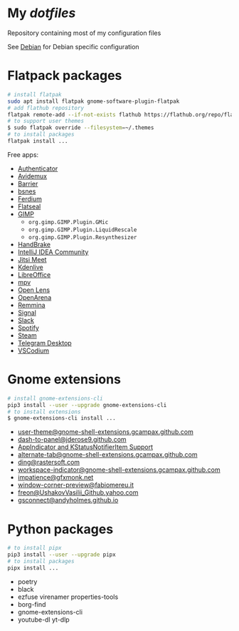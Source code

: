 # My _dotfiles_

Repository containing most of my configuration files

See [Debian](./debian/apt.md) for Debian specific configuration

# Flatpack packages

```sh
# install flatpak
sudo apt install flatpak gnome-software-plugin-flatpak
# add flathub repository
flatpak remote-add --if-not-exists flathub https://flathub.org/repo/flathub.flatpakrepo
# to support user themes
$ sudo flatpak override --filesystem=~/.themes
# to install packages
flatpak install ...
```

Free apps:

- [Authenticator](https://flathub.org/apps/details/com.belmoussaoui.Authenticator)
- [Avidemux](https://flathub.org/apps/details/org.avidemux.Avidemux)
- [Barrier](https://flathub.org/apps/details/com.github.debauchee.barrier)
- [bsnes](https://flathub.org/apps/details/dev.bsnes.bsnes)
- [Ferdium](https://flathub.org/apps/details/org.ferdium.Ferdium)
- [Flatseal](https://flathub.org/apps/details/com.github.tchx84.Flatseal)
- [GIMP](https://flathub.org/apps/details/org.gimp.GIMP)
  - `org.gimp.GIMP.Plugin.GMic`
  - `org.gimp.GIMP.Plugin.LiquidRescale`
  - `org.gimp.GIMP.Plugin.Resynthesizer`
- [HandBrake](https://flathub.org/apps/details/fr.handbrake.ghb)
- [IntelliJ IDEA Community](https://flathub.org/apps/details/com.jetbrains.IntelliJ-IDEA-Community)
- [Jitsi Meet](https://flathub.org/apps/details/org.jitsi.jitsi-meet)
- [Kdenlive](https://flathub.org/apps/details/org.kde.kdenlive)
- [LibreOffice](https://flathub.org/apps/details/org.libreoffice.LibreOffice)
- [mpv](https://flathub.org/apps/details/io.mpv.Mpv)
- [Open Lens](https://flathub.org/apps/details/dev.k8slens.OpenLens)
- [OpenArena](https://flathub.org/apps/details/io.github.ec_.Quake3e.OpenArena)
- [Remmina](https://flathub.org/apps/details/org.remmina.Remmina)
- [Signal](https://flathub.org/apps/details/org.signal.Signal)
- [Slack](https://flathub.org/apps/details/com.slack.Slack)
- [Spotify](https://flathub.org/apps/details/com.spotify.Client)
- [Steam](https://flathub.org/apps/details/com.valvesoftware.Steam)
- [Telegram Desktop](https://flathub.org/apps/details/org.telegram.desktop)
- [VSCodium](https://flathub.org/apps/details/com.vscodium.codium)

# Gnome extensions

```sh
# install gnome-extensions-cli
pip3 install --user --upgrade gnome-extensions-cli
# to install extensions
$ gnome-extensions-cli install ...
```

- [user-theme@gnome-shell-extensions.gcampax.github.com](https://extensions.gnome.org/extension/19/)
- [dash-to-panel@jderose9.github.com](https://extensions.gnome.org/extension/1160/)
- [AppIndicator and KStatusNotifierItem Support](https://extensions.gnome.org/extension/615/)
- [alternate-tab@gnome-shell-extensions.gcampax.github.com](https://extensions.gnome.org/extension/15/)
- [ding@rastersoft.com](https://extensions.gnome.org/extension/2087/)
- [workspace-indicator@gnome-shell-extensions.gcampax.github.com](https://extensions.gnome.org/extension/21/)
- [impatience@gfxmonk.net](https://extensions.gnome.org/extension/277/)
- [window-corner-preview@fabiomereu.it](https://extensions.gnome.org/extension/1227/)
- [freon@UshakovVasilii_Github.yahoo.com](https://extensions.gnome.org/extension/841/)
- [gsconnect@andyholmes.github.io](https://extensions.gnome.org/extension/1319/)

# Python packages

```sh
# to install pipx
pip3 install --user --upgrade pipx
# to install packages
pipx install ...
```

- poetry
- black
- ezfuse virenamer properties-tools
- borg-find
- gnome-extensions-cli
- youtube-dl yt-dlp
